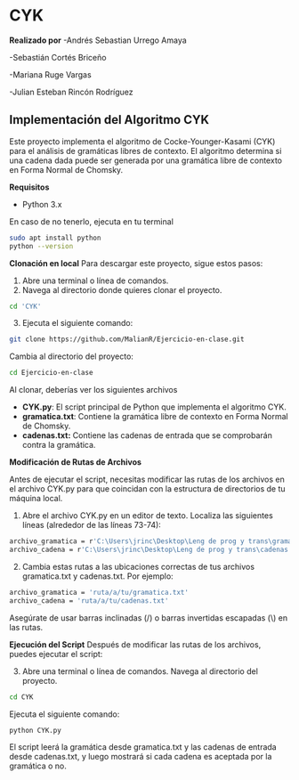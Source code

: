 # CYK

**Realizado por**
-Andrés Sebastian Urrego Amaya

-Sebastián Cortés Briceño

-Mariana Ruge Vargas

-Julian Esteban Rincón Rodríguez


## Implementación del Algoritmo CYK

Este proyecto implementa el algoritmo de Cocke-Younger-Kasami (CYK) para el análisis de gramáticas libres de contexto. El algoritmo determina si una cadena dada puede ser generada por una gramática libre de contexto en Forma Normal de Chomsky.


**Requisitos**

- Python 3.x

En caso de no tenerlo, ejecuta en tu terminal

```bash
sudo apt install python
python --version
```


**Clonación en local**
Para descargar este proyecto, sigue estos pasos:

1. Abre una terminal o línea de comandos.
2. Navega al directorio donde quieres clonar el proyecto.
```bash
cd 'CYK'
```

3. Ejecuta el siguiente comando:
```bash
git clone https://github.com/MalianR/Ejercicio-en-clase.git
```

Cambia al directorio del proyecto:
```bash
cd Ejercicio-en-clase
```
Al clonar, deberías ver los siguientes archivos
- **CYK.py**: El script principal de Python que implementa el algoritmo CYK.
- **gramatica.txt**: Contiene la gramática libre de contexto en Forma Normal de Chomsky.
- **cadenas.txt:** Contiene las cadenas de entrada que se comprobarán contra la gramática.

**Modificación de Rutas de Archivos**

Antes de ejecutar el script, necesitas modificar las rutas de los archivos en el archivo CYK.py para que coincidan con la estructura de directorios de tu máquina local.

1. Abre el archivo CYK.py en un editor de texto.
Localiza las siguientes líneas (alrededor de las líneas 73-74):
```bash
archivo_gramatica = r'C:\Users\jrinc\Desktop\Leng de prog y trans\gramatica.txt'
archivo_cadena = r'C:\Users\jrinc\Desktop\Leng de prog y trans\cadenas.txt'
```

2. Cambia estas rutas a las ubicaciones correctas de tus archivos gramatica.txt y cadenas.txt. Por ejemplo:
```bash
archivo_gramatica = 'ruta/a/tu/gramatica.txt'
archivo_cadena = 'ruta/a/tu/cadenas.txt'
```
Asegúrate de usar barras inclinadas (/) o barras invertidas escapadas (\\) en las rutas.

**Ejecución del Script**
Después de modificar las rutas de los archivos, puedes ejecutar el script:

3. Abre una terminal o línea de comandos.
Navega al directorio del proyecto.
```bash
cd CYK
```
Ejecuta el siguiente comando:
```bash
python CYK.py
```

El script leerá la gramática desde gramatica.txt y las cadenas de entrada desde cadenas.txt, y luego mostrará si cada cadena es aceptada por la gramática o no.
